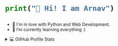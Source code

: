 <h1>

```python
print("👋 Hi! I am Arnav")
```

</h1>


- 👀 I'm in love with Python and Web Development.
- 🌱 I’m currently learning everything :)

<details> 
  <summary>💻 GitHub Profile Stats</summary>
  <br/>
  
[![Arnav's GitHub stats](https://github-readme-stats.vercel.app/api?username=arnavrneo&theme=blue-green&hide=stars&bg_color=1F222E&title_color=F85D7F&icon_color=F8D866)](https://github.com/arnavrneo/github-readme-stats)
</details>




<!---
arnavrneo/arnavrneo is a ✨ special ✨ repository because its `README.md` (this file) appears on your GitHub profile.
You can click the Preview link to take a look at your changes.
--->
